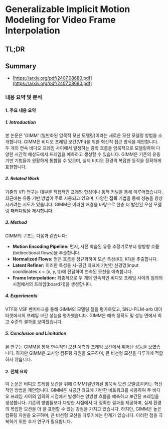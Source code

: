 # Generalizable Implicit Motion Modeling for Video Frame Interpolation
## TL;DR
## Summary
- [https://arxiv.org/pdf/2407.08680.pdf](https://arxiv.org/pdf/2407.08680.pdf)

### 내용 요약 및 분석

#### 1. 주요 내용 요약

##### 1. Introduction
본 논문은 'GIMM' (일반화된 암묵적 모션 모델링)이라는 새로운 모션 모델링 방법을 소개합니다. GIMM은 비디오 프레임 보간(VFI)을 위한 혁신적 접근 방식을 제안합니다. 두 개의 연속 비디오 프레임 사이에서 발생하는 광학 흐름을 암묵적으로 모델링하여 다양한 시간적 해상도에서 프레임을 예측하고 생성할 수 있습니다. GIMM은 기존의 유동 기반 기법들과 원활하게 통합될 수 있으며, 실제 비디오 환경의 복잡한 동작을 정확하게 표현합니다.

##### 2. Related Work
기존의 VFI 연구는 대부분 직접적인 프레임 합성이나 동적 커널을 통해 이루어졌습니다. 최근에는 유동 기반 방법이 주로 사용되고 있으며, 다양한 접목 기법을 통해 성능을 향상시키려는 시도가 있습니다. GIMM은 이러한 배경을 바탕으로 한층 더 발전된 모션 모델링 패러다임을 제시합니다.

##### 3. Method
GIMM의 구조는 다음과 같습니다:
- **Motion Encoding Pipeline:** 먼저, 사전 학습된 유동 추정기로부터 양방향 흐름(bidirectional flows)을 추출합니다.
- **Normalized Flows:** 얻은 흐름을 정규화하여 모션 특성(K0, K1)을 추출합니다.
- **Latent Refiner:** 이러한 특성을 시-공간 좌표에 기반한 신경망(input coordinates x = (x, y, t))에 전달하여 연속된 모션을 예측합니다.
- **Frame Interpolation:** 최종적으로 두 개의 연속적인 비디오 프레임 사이의 임의의 시점에서의 프레임(board기)을 생성합니다.

##### 4. Experiments
VTF와 VSF 벤치마크를 통해 GIMM의 모델링 질을 평가하였고, SNU-FILM-arb 데이터셋에서의 프레임 보간 성능을 평가했습니다. GIMM은 예측 정확도 및 성능 면에서 최고 수준의 결과를 보여줬습니다.

##### 5. Conclusion and Limitation
본 연구는 GIMM을 통해 연속적인 모션 예측과 프레임 보간에서 뛰어난 성능을 보였습니다. 하지만 GIMM은 고사양 컴퓨팅 자원을 요구하며, 큰 비선형 모션을 다루기에 적합하지 않습니다.

#### 2. 전체 요약
이 논문은 비디오 프레임 보간을 위해 GIMM(일반화된 암묵적 모션 모델링)이라는 혁신적인 방법을 제안합니다. GIMM은 시공간 좌표에 기반한 네트워크를 사용하여 두 비디오 프레임 사이의 임의의 시점에서 발생하는 양방향 흐름을 예측하고 보간된 프레임을 생성합니다. 기존의 방법들보다 다양한 시점에서 더 정확한 결과를 제공하며, 실제 환경의 복잡한 모션을 더 잘 표현할 수 있는 강점을 가지고 있습니다. 하지만, GIMM은 높은 컴퓨팅 자원을 요구하며, 큰 비선형 모션을 다루기에는 한계가 있습니다. 이러한 점을 극복하기 위한 추가 연구가 필요합니다.
